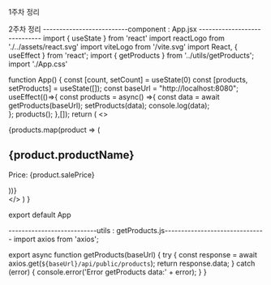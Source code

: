  1주차 정리

 2주차 정리
 --------------------------component : App.jsx -----------------------------
 import { useState } from 'react'
import reactLogo from './../assets/react.svg'
import viteLogo from '/vite.svg'
import React, { useEffect } from 'react';
import { getProducts } from '../utils/getProducts';
import './App.css'

function App() {
  const [count, setCount] = useState(0)
  const [products, setProducts] = useState([]);
  const baseUrl = "http://localhost:8080";
  useEffect(()=>{
      const products = async() =>{
            const data = await getProducts(baseUrl);
            setProducts(data);
            console.log(data);      
      };
      products();
    },[]);
  return (
    <>
      <div className="product-list">
        {products.map(product => (
          <div key={product.id} className="product">
            <h2>{product.productName}</h2>
            <p>Price: {product.salePrice}</p>
          </div>
        ))}
      </div>
    </>
  )
}

export default App

---------------------------utils : getProducts.js-------------------------------
import axios from 'axios';

export async function getProducts(baseUrl) {
    try {
      const response = await axios.get(`${baseUrl}/api/public/products`);
      return response.data;
    } catch (error) {
      console.error('Error getProducts data:' + error);
    }
  }

